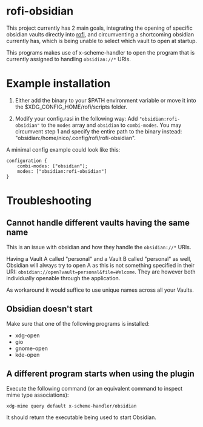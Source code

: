 # rofi-obsidian

This project currently has 2 main goals, integrating the opening of specific obsidian vaults directly into [rofi](https://github.com/davatorium/rofi), and circumventing a shortcoming obsidian currently has, which is being unable to select which vault to open at startup.

This programs makes use of x-scheme-handler to open the program that is currently assigned to handling `obsidian://*` URIs.

# Example installation

1. Either add the binary to your $PATH environment variable or move it into the $XDG_CONFIG_HOME/rofi/scripts folder.

2. Modify your config.rasi in the following way:
   Add `"obsidian:rofi-obsidian"` to the `modes` array and `obsidian` to `combi-modes`.
   You may circumvent step 1 and specify the entire path to the binary instead: "obsidian:/home/nico/.config/rofi/rofi-obsidian".

A minimal config example could look like this:

```rasi
configuration {
    combi-modes: ["obsidian"];
    modes: ["obsidian:rofi-obsidian"]
}
```

# Troubleshooting

## Cannot handle different vaults having the same name

This is an issue with obsidian and how they handle the `obsidian://*` URIs.

Having a Vault A called "personal" and a Vault B called "personal" as well, Obsidian will always try to open A as
this is not something specified in their URI: `obsidian://open?vault=personal&file=Welcome`. They are however both
individually openable through the application.

As workaround it would suffice to use unique names across all your Vaults.

## Obsidian doesn't start

Make sure that one of the following programs is installed:

- xdg-open
- gio
- gnome-open
- kde-open

## A different program starts when using the plugin

Execute the following command (or an equivalent command to inspect mime type associations):

```bash
xdg-mime query default x-scheme-handler/obsidian
```

It should return the executable being used to start Obsidian.

